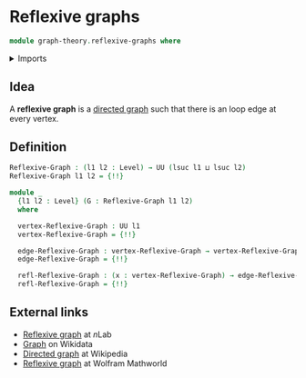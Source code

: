 # Reflexive graphs

```agda
module graph-theory.reflexive-graphs where
```

<details><summary>Imports</summary>

```agda
open import foundation.dependent-pair-types
open import foundation.universe-levels
```

</details>

## Idea

A **reflexive graph** is a [directed graph](graph-theory.directed-graphs.md)
such that there is an loop edge at every vertex.

## Definition

```agda
Reflexive-Graph : (l1 l2 : Level) → UU (lsuc l1 ⊔ lsuc l2)
Reflexive-Graph l1 l2 = {!!}

module _
  {l1 l2 : Level} (G : Reflexive-Graph l1 l2)
  where

  vertex-Reflexive-Graph : UU l1
  vertex-Reflexive-Graph = {!!}

  edge-Reflexive-Graph : vertex-Reflexive-Graph → vertex-Reflexive-Graph → UU l2
  edge-Reflexive-Graph = {!!}

  refl-Reflexive-Graph : (x : vertex-Reflexive-Graph) → edge-Reflexive-Graph x x
  refl-Reflexive-Graph = {!!}
```

## External links

- [Reflexive graph](https://ncatlab.org/nlab/show/reflexive+graph) at $n$Lab
- [Graph](https://www.wikidata.org/entity/Q141488) on Wikidata
- [Directed graph](https://en.wikipedia.org/wiki/Directed_graph) at Wikipedia
- [Reflexive graph](https://mathworld.wolfram.com/ReflexiveGraph.html) at
  Wolfram Mathworld
